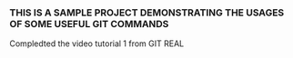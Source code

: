 ### THIS IS A SAMPLE PROJECT DEMONSTRATING THE USAGES OF SOME USEFUL GIT COMMANDS
Compledted the video tutorial 1 from GIT REAL


